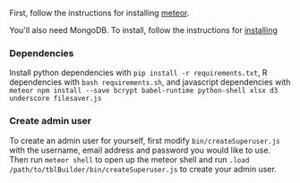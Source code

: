 First, follow the instructions for installing [meteor](http://docs.meteor.com).

You'll also need MongoDB. To install, follow the instructions for [installing](https://docs.mongodb.com/manual/installation/)

### Dependencies
Install python dependencies with `pip install -r requirements.txt`,
R dependencies with `bash requirements.sh`,
and javascript dependencies with `meteor npm install --save bcrypt babel-runtime python-shell xlsx d3 underscore filesaver.js`

### Create admin user
To create an admin user for yourself, first modify `bin/createSuperuser.js` with the username, email address and password you would like to use.
Then run `meteor shell` to open up the meteor shell and run `.load /path/to/tblBuilder/bin/createSuperuser.js` to create your admin user.
